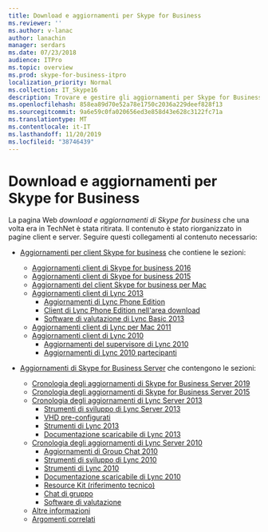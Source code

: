 ```yaml
---
title: Download e aggiornamenti per Skype for Business
ms.reviewer: ''
ms.author: v-lanac
author: lanachin
manager: serdars
ms.date: 07/23/2018
audience: ITPro
ms.topic: overview
ms.prod: skype-for-business-itpro
localization_priority: Normal
ms.collection: IT_Skype16
description: Trovare e gestire gli aggiornamenti per Skype for Business Server o Lync 2013. Usare i collegamenti per ottenere altre informazioni e quindi scaricare gli aggiornamenti.
ms.openlocfilehash: 858ea89d70e52a78e1750c2036a229deef828f13
ms.sourcegitcommit: 9a6e59c0fa020656ed3e858d43e628c3122fc71a
ms.translationtype: MT
ms.contentlocale: it-IT
ms.lasthandoff: 11/20/2019
ms.locfileid: "38746439"
---
```

# <a name="skype-for-business-downloads-and-updates"></a>Download e aggiornamenti per Skype for Business

La pagina Web _download e aggiornamenti di Skype for business_ che una volta era in TechNet è stata ritirata. Il contenuto è stato riorganizzato in pagine client e server. Seguire questi collegamenti al contenuto necessario:

- [Aggiornamenti per client Skype for business](sfb-client-updates.md) che contiene le sezioni:
    - [Aggiornamenti client di Skype for business 2016](sfb-client-updates.md#skype-for-business-2016-client-updates)
    - [Aggiornamenti client di Skype for business 2015](sfb-client-updates.md#skype-for-business-2015-client-updates)
    - [Aggiornamenti del client Skype for business per Mac](sfb-client-updates.md)
    - [Aggiornamenti client di Lync 2013](sfb-client-updates.md)
        - [Aggiornamenti di Lync Phone Edition](sfb-client-updates.md#lync-phone-edition-updates)
        - [Client di Lync Phone Edition nell'area download](sfb-client-updates.md#lync-phone-edition-clients-on-download-center)
        - [Software di valutazione di Lync Basic 2013](sfb-client-updates.md)
    - [Aggiornamenti client di Lync per Mac 2011](sfb-client-updates.md#lync-for-mac-2011-client-updates)
    - [Aggiornamenti client di Lync 2010](sfb-client-updates.md#lync-2010-client-updates)
        - [Aggiornamenti del supervisore di Lync 2010](sfb-client-updates.md#lync-2010-attendant-updates)
        - [Aggiornamenti di Lync 2010 partecipanti](sfb-client-updates.md#lync-2010-attendee-updates)

- [Aggiornamenti di Skype for Business Server](sfb-server-updates.md) che contengono le sezioni:
    - [Cronologia degli aggiornamenti di Skype for Business Server 2019](sfb-server-updates.md#skype-for-business-server-2019-update-history)
    - [Cronologia degli aggiornamenti di Skype for Business Server 2015](sfb-server-updates.md#skype-for-business-server-2015-update-history)
    - [Cronologia degli aggiornamenti di Lync Server 2013](sfb-server-updates.md#lync-server-2013-update-history)
        - [Strumenti di sviluppo di Lync Server 2013](sfb-server-updates.md#lync-server-2013-dev-tools)
        - [VHD pre-configurati](sfb-server-updates.md#pre-configured-vhds)
        - [Strumenti di Lync 2013](sfb-server-updates.md#lync-2013-tools)
        - [Documentazione scaricabile di Lync 2013](sfb-server-updates.md#lync-2013-downloadable-documentation)
    - [Cronologia degli aggiornamenti di Lync Server 2010](sfb-server-updates.md#lync-server-2010-update-history)
        - [Aggiornamenti di Group Chat 2010](sfb-server-updates.md#group-chat-2010-updates)
        - [Strumenti di sviluppo di Lync 2010](sfb-server-updates.md#lync-2010-dev-tools)
        - [Strumenti di Lync 2010](sfb-server-updates.md#lync-2010-tools)
        - [Documentazione scaricabile di Lync 2010](sfb-server-updates.md#lync-2010-downloadable-documentation)
        - [Resource Kit (riferimento tecnico)](sfb-server-updates.md#resource-kit-technical-reference)
        - [Chat di gruppo](sfb-server-updates.md#group-chat)
        - [Software di valutazione](sfb-server-updates.md#trial-software)
    - [Altre informazioni](sfb-server-updates.md#additional-information)
    - [Argomenti correlati](sfb-server-updates.md#related-topics)
